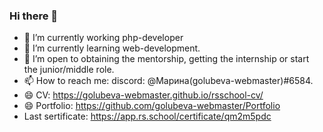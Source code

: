 ### Hi there 👋

- 🔭 I’m currently working php-developer
- 🌱 I’m currently learning web-development.
- 🤔 I’m open to obtaining the mentorship, getting the internship or start the junior/middle role.
- 📫 How to reach me: discord: @Марина(golubeva-webmaster)#6584.
- 😄 CV: https://golubeva-webmaster.github.io/rsschool-cv/
- 😄 Portfolio: https://github.com/golubeva-webmaster/Portfolio
- Last sertificate: https://app.rs.school/certificate/qm2m5pdc
